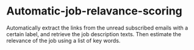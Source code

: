 # Automatic-job-relavance-scoring
Automatically extract the links from the unread subscribed emails with a certain label, and retrieve the job description texts. Then estimate the relevance of the job using a list of key words.
